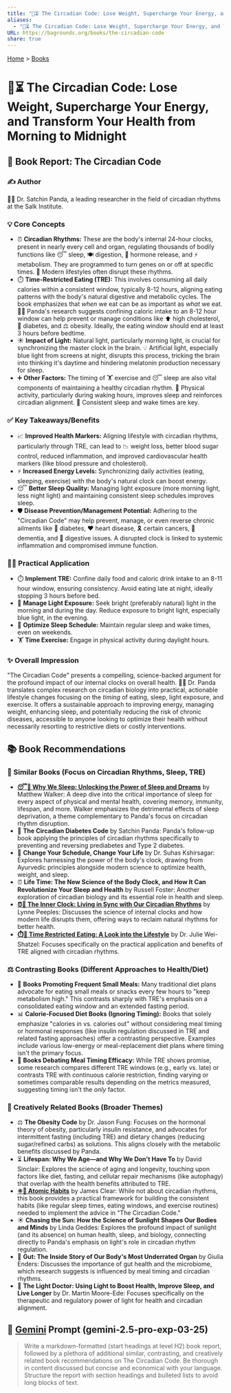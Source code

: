 ```yaml
---
title: "🌄⏳ The Circadian Code: Lose Weight, Supercharge Your Energy, and Transform Your Health from Morning to Midnight"
aliases:
  - "🌄⏳ The Circadian Code: Lose Weight, Supercharge Your Energy, and Transform Your Health from Morning to Midnight"
URL: https://bagrounds.org/books/the-circadian-code
share: true
---
```

[Home](../index.md) > [Books](./index.md)  
# 🌄⏳ The Circadian Code: Lose Weight, Supercharge Your Energy, and Transform Your Health from Morning to Midnight  
## 📖 Book Report: The Circadian Code  
  
### ✍️ Author  
🧑‍⚕️ Dr. Satchin Panda, a leading researcher in the field of circadian rhythms at the Salk Institute.  
  
### 💡 Core Concepts  
* ⏰ **Circadian Rhythms:** These are the body's internal 24-hour clocks, present in nearly every cell and organ, regulating thousands of bodily functions like 😴 sleep, 🍽️ digestion, 🧪 hormone release, and ⚡ metabolism. They are programmed to turn genes on or off at specific times. 🌃 Modern lifestyles often disrupt these rhythms.  
* ⏱️ **Time-Restricted Eating (TRE):** This involves consuming all daily calories within a consistent window, typically 8-12 hours, aligning eating patterns with the body's natural digestive and metabolic cycles. The book emphasizes that *when* we eat can be as important as *what* we eat. 👨‍🔬 Panda's research suggests confining caloric intake to an 8-12 hour window can help prevent or manage conditions like ⬆️ high cholesterol, 🍬 diabetes, and ⚖️ obesity. Ideally, the eating window should end at least 3 hours before bedtime.  
* ☀️ **Impact of Light:** Natural light, particularly morning light, is crucial for synchronizing the master clock in the brain. 💡 Artificial light, especially blue light from screens at night, disrupts this process, tricking the brain into thinking it's daytime and hindering melatonin production necessary for sleep.  
* ➕ **Other Factors:** The timing of 🏋️ exercise and 😴 sleep are also vital components of maintaining a healthy circadian rhythm. 💪 Physical activity, particularly during waking hours, improves sleep and reinforces circadian alignment. 📅 Consistent sleep and wake times are key.  
  
### ✅ Key Takeaways/Benefits  
* 📈 **Improved Health Markers:** Aligning lifestyle with circadian rhythms, particularly through TRE, can lead to 📉 weight loss, better blood sugar control, reduced inflammation, and improved cardiovascular health markers (like blood pressure and cholesterol).  
* ⚡ **Increased Energy Levels:** Synchronizing daily activities (eating, sleeping, exercise) with the body's natural clock can boost energy.  
* 😴 **Better Sleep Quality:** Managing light exposure (more morning light, less night light) and maintaining consistent sleep schedules improves sleep.  
* 🛡️ **Disease Prevention/Management Potential:** Adhering to the "Circadian Code" may help prevent, manage, or even reverse chronic ailments like 🍬 diabetes, ❤️ heart disease, 🎗️ certain cancers, 🧠 dementia, and 🤢 digestive issues. A disrupted clock is linked to systemic inflammation and compromised immune function.  
  
### 🧑‍⚕️ Practical Application  
* ⏱️ **Implement TRE:** Confine daily food and caloric drink intake to an 8-11 hour window, ensuring consistency. Avoid eating late at night, ideally stopping 3 hours before bed.  
* 🔆 **Manage Light Exposure:** Seek bright (preferably natural) light in the morning and during the day. Reduce exposure to bright light, especially blue light, in the evening.  
* 📅 **Optimize Sleep Schedule:** Maintain regular sleep and wake times, even on weekends.  
* 🏋️ **Time Exercise:** Engage in physical activity during daylight hours.  
  
### ✨ Overall Impression  
"The Circadian Code" presents a compelling, science-backed argument for the profound impact of our internal clocks on overall health. 👨‍🔬 Dr. Panda translates complex research on circadian biology into practical, actionable lifestyle changes focusing on the *timing* of eating, sleep, light exposure, and exercise. It offers a sustainable approach to improving energy, managing weight, enhancing sleep, and potentially reducing the risk of chronic diseases, accessible to anyone looking to optimize their health without necessarily resorting to restrictive diets or costly interventions.  
  
## 📚 Book Recommendations  
  
### 📖 Similar Books (Focus on Circadian Rhythms, Sleep, TRE)  
* **[😴💭 Why We Sleep: Unlocking the Power of Sleep and Dreams](./why-we-sleep-unlocking-the-power-of-sleep-and-dreams.md)** by Matthew Walker: A deep dive into the critical importance of sleep for every aspect of physical and mental health, covering memory, immunity, lifespan, and more. Walker emphasizes the detrimental effects of sleep deprivation, a theme complementary to Panda's focus on circadian rhythm disruption.  
* 🍬 **The Circadian Diabetes Code** by Satchin Panda: Panda's follow-up book applying the principles of circadian rhythms specifically to preventing and reversing prediabetes and Type 2 diabetes.  
* 📅 **Change Your Schedule, Change Your Life** by Dr. Suhas Kshirsagar: Explores harnessing the power of the body's clock, drawing from Ayurvedic principles alongside modern science to optimize health, weight, and sleep.  
* ⏰ **Life Time: The New Science of the Body Clock, and How It Can Revolutionize Your Sleep and Health** by Russell Foster: Another exploration of circadian biology and its essential role in health and sleep.  
* **[⏰👤 The Inner Clock: Living in Sync with Our Circadian Rhythms](./the-inner-clock-living-in-sync-with-our-circadian-rhythms.md)** by Lynne Peeples: Discusses the science of internal clocks and how modern life disrupts them, offering ways to reclaim natural rhythms for better health.  
* **[⏱️🍎 Time Restricted Eating: A Look into the Lifestyle](./time-restricted-eating-a-look-into-the-lifestyle.md)** by Dr. Julie Wei-Shatzel: Focuses specifically on the practical application and benefits of TRE aligned with circadian rhythms.  
  
### ⚖️ Contrasting Books (Different Approaches to Health/Diet)  
* 🥗 **Books Promoting Frequent Small Meals:** Many traditional diet plans advocate for eating small meals or snacks every few hours to "keep metabolism high." This contrasts sharply with TRE's emphasis on a consolidated eating window and an extended fasting period.  
* 📊 **Calorie-Focused Diet Books (Ignoring Timing):** Books that solely emphasize "calories in vs. calories out" without considering meal timing or hormonal responses (like insulin regulation discussed in TRE and related fasting approaches) offer a contrasting perspective. Examples include various low-energy or meal-replacement diet plans where timing isn't the primary focus.  
* 🤔 **Books Debating Meal Timing Efficacy:** While TRE shows promise, some research compares different TRE windows (e.g., early vs. late) or contrasts TRE with continuous calorie restriction, finding varying or sometimes comparable results depending on the metrics measured, suggesting timing isn't the *only* factor.  
  
### 🎨 Creatively Related Books (Broader Themes)  
* ⚖️ **The Obesity Code** by Dr. Jason Fung: Focuses on the hormonal theory of obesity, particularly insulin resistance, and advocates for intermittent fasting (including TRE) and dietary changes (reducing sugar/refined carbs) as solutions. This aligns closely with the metabolic benefits discussed by Panda.  
* ⏳ **Lifespan: Why We Age—and Why We Don't Have To** by David Sinclair: Explores the science of aging and longevity, touching upon factors like diet, fasting, and cellular repair mechanisms (like autophagy) that overlap with the health benefits attributed to TRE.  
* **[⚛️🔄 Atomic Habits](./atomic-habits.md)** by James Clear: While not about circadian rhythms, this book provides a practical framework for building the consistent habits (like regular sleep times, eating windows, and exercise routines) needed to implement the advice in "The Circadian Code."  
* ☀️ **Chasing the Sun: How the Science of Sunlight Shapes Our Bodies and Minds** by Linda Geddes: Explores the profound impact of sunlight (and its absence) on human health, sleep, and biology, connecting directly to Panda's emphasis on light's role in circadian rhythm regulation.  
* 🦠 **Gut: The Inside Story of Our Body's Most Underrated Organ** by Giulia Enders: Discusses the importance of gut health and the microbiome, which research suggests is influenced by meal timing and circadian rhythms.  
* 🔆 **The Light Doctor: Using Light to Boost Health, Improve Sleep, and Live Longer** by Dr. Martin Moore-Ede: Focuses specifically on the therapeutic and regulatory power of light for health and circadian alignment.  
  
## 💬 [Gemini](../software/gemini.md) Prompt (gemini-2.5-pro-exp-03-25)  
> Write a markdown-formatted (start headings at level H2) book report, followed by a plethora of additional similar, contrasting, and creatively related book recommendations on The Circadian Code. Be thorough in content discussed but concise and economical with your language. Structure the report with section headings and bulleted lists to avoid long blocks of text.